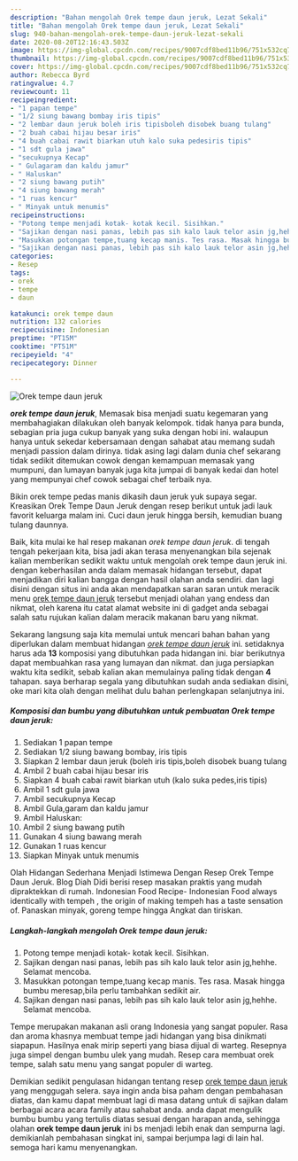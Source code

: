 ```yaml
---
description: "Bahan mengolah Orek tempe daun jeruk, Lezat Sekali"
title: "Bahan mengolah Orek tempe daun jeruk, Lezat Sekali"
slug: 940-bahan-mengolah-orek-tempe-daun-jeruk-lezat-sekali
date: 2020-08-20T12:16:43.503Z
image: https://img-global.cpcdn.com/recipes/9007cdf8bed11b96/751x532cq70/orek-tempe-daun-jeruk-foto-resep-utama.jpg
thumbnail: https://img-global.cpcdn.com/recipes/9007cdf8bed11b96/751x532cq70/orek-tempe-daun-jeruk-foto-resep-utama.jpg
cover: https://img-global.cpcdn.com/recipes/9007cdf8bed11b96/751x532cq70/orek-tempe-daun-jeruk-foto-resep-utama.jpg
author: Rebecca Byrd
ratingvalue: 4.7
reviewcount: 11
recipeingredient:
- "1 papan tempe"
- "1/2 siung bawang bombay iris tipis"
- "2 lembar daun jeruk boleh iris tipisboleh disobek buang tulang"
- "2 buah cabai hijau besar iris"
- "4 buah cabai rawit biarkan utuh kalo suka pedesiris tipis"
- "1 sdt gula jawa"
- "secukupnya Kecap"
- " Gulagaram dan kaldu jamur"
- " Haluskan"
- "2 siung bawang putih"
- "4 siung bawang merah"
- "1 ruas kencur"
- " Minyak untuk menumis"
recipeinstructions:
- "Potong tempe menjadi kotak- kotak kecil. Sisihkan."
- "Sajikan dengan nasi panas, lebih pas sih kalo lauk telor asin jg,hehhe. Selamat mencoba."
- "Masukkan potongan tempe,tuang kecap manis. Tes rasa. Masak hingga bumbu meresap,bila perlu tambahkan sedikit air."
- "Sajikan dengan nasi panas, lebih pas sih kalo lauk telor asin jg,hehhe. Selamat mencoba."
categories:
- Resep
tags:
- orek
- tempe
- daun

katakunci: orek tempe daun 
nutrition: 132 calories
recipecuisine: Indonesian
preptime: "PT15M"
cooktime: "PT51M"
recipeyield: "4"
recipecategory: Dinner

---
```



![Orek tempe daun jeruk](https://img-global.cpcdn.com/recipes/9007cdf8bed11b96/751x532cq70/orek-tempe-daun-jeruk-foto-resep-utama.jpg)

<b><i>orek tempe daun jeruk</i></b>, Memasak bisa menjadi suatu kegemaran yang membahagiakan dilakukan oleh banyak kelompok. tidak hanya para bunda, sebagian pria juga cukup banyak yang suka dengan hobi ini. walaupun hanya untuk sekedar kebersamaan dengan sahabat atau memang sudah menjadi passion dalam dirinya. tidak asing lagi dalam dunia chef sekarang tidak sedikit ditemukan cowok dengan kemampuan memasak yang mumpuni, dan lumayan banyak juga kita jumpai di banyak kedai dan hotel yang mempunyai chef cowok sebagai chef terbaik nya.

Bikin orek tempe pedas manis dikasih daun jeruk yuk supaya segar. Kreasikan Orek Tempe Daun Jeruk dengan resep berikut untuk jadi lauk favorit keluarga malam ini. Cuci daun jeruk hingga bersih, kemudian buang tulang daunnya.

Baik, kita mulai ke hal resep makanan <i>orek tempe daun jeruk</i>. di tengah tengah pekerjaan kita, bisa jadi akan terasa menyenangkan bila sejenak kalian memberikan sedikit waktu untuk mengolah orek tempe daun jeruk ini. dengan keberhasilan anda dalam memasak hidangan tersebut, dapat menjadikan diri kalian bangga dengan hasil olahan anda sendiri. dan lagi disini dengan situs ini anda akan mendapatkan saran saran untuk meracik menu <u>orek tempe daun jeruk</u> tersebut menjadi olahan yang endess dan nikmat, oleh karena itu catat alamat website ini di gadget anda sebagai salah satu rujukan kalian dalam meracik makanan baru yang nikmat.


Sekarang langsung saja kita memulai untuk mencari bahan bahan yang diperlukan dalam membuat hidangan <u><i>orek tempe daun jeruk</i></u> ini. setidaknya harus ada <b>13</b> komposisi yang dibutuhkan pada hidangan ini. biar berikutnya dapat membuahkan rasa yang lumayan dan nikmat. dan juga persiapkan waktu kita sedikit, sebab kalian akan memulainya paling tidak dengan <b>4</b> tahapan. saya berharap segala yang dibutuhkan sudah anda sediakan disini, oke mari kita olah dengan melihat dulu bahan perlengkapan selanjutnya ini.

<!--inarticleads1-->

##### Komposisi dan bumbu yang dibutuhkan untuk pembuatan Orek tempe daun jeruk:

1. Sediakan 1 papan tempe
1. Sediakan 1/2 siung bawang bombay, iris tipis
1. Siapkan 2 lembar daun jeruk (boleh iris tipis,boleh disobek buang tulang
1. Ambil 2 buah cabai hijau besar iris
1. Siapkan 4 buah cabai rawit biarkan utuh (kalo suka pedes,iris tipis)
1. Ambil 1 sdt gula jawa
1. Ambil secukupnya Kecap
1. Ambil  Gula,garam dan kaldu jamur
1. Ambil  Haluskan:
1. Ambil 2 siung bawang putih
1. Gunakan 4 siung bawang merah
1. Gunakan 1 ruas kencur
1. Siapkan  Minyak untuk menumis


Olah Hidangan Sederhana Menjadi Istimewa Dengan Resep Orek Tempe Daun Jeruk. Blog Diah Didi berisi resep masakan praktis yang mudah dipraktekkan di rumah. Indonesian Food Recipe- Indonesian Food always identically with tempeh , the origin of making tempeh has a taste sensation of. Panaskan minyak, goreng tempe hingga Angkat dan tiriskan. 

<!--inarticleads2-->

##### Langkah-langkah mengolah Orek tempe daun jeruk:

1. Potong tempe menjadi kotak- kotak kecil. Sisihkan.
1. Sajikan dengan nasi panas, lebih pas sih kalo lauk telor asin jg,hehhe. Selamat mencoba.
1. Masukkan potongan tempe,tuang kecap manis. Tes rasa. Masak hingga bumbu meresap,bila perlu tambahkan sedikit air.
1. Sajikan dengan nasi panas, lebih pas sih kalo lauk telor asin jg,hehhe. Selamat mencoba.


Tempe merupakan makanan asli orang Indonesia yang sangat populer. Rasa dan aroma khasnya membuat tempe jadi hidangan yang bisa dinikmati siapapun. Hasilnya enak mirip seperti yang biasa dijual di warteg. Resepnya juga simpel dengan bumbu ulek yang mudah. Resep cara membuat orek tempe, salah satu menu yang sangat populer di warteg. 

Demikian sedikit pengulasan hidangan tentang resep <u>orek tempe daun jeruk</u> yang menggugah selera. saya ingin anda bisa paham dengan pembahasan diatas, dan kamu dapat membuat lagi di masa datang untuk di sajikan dalam berbagai acara acara family atau sahabat anda. anda dapat mengulik bumbu bumbu yang tertulis diatas sesuai dengan harapan anda, sehingga olahan <b>orek tempe daun jeruk</b> ini bs menjadi lebih enak dan sempurna lagi. demikianlah pembahasan singkat ini, sampai berjumpa lagi di lain hal. semoga hari kamu menyenangkan.
